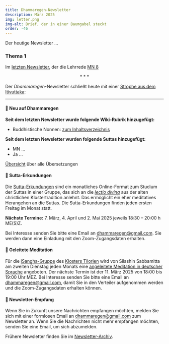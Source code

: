 ```yaml
---
title: Dhammaregen-Newsletter
description: März 2025
img: letter.png
img-alt: Brief, der in einer Baumgabel steckt
order: -46
---
```


Der heutige Newsletter …

### Thema 1

Im [letzten Newsletter](#/wiki/news/2024-12), der die Lehrrede [MN 8](#/sutta/mn8/de/sabbamitta) 


<div style="text-align: center;">* * *</div>

Der *Dhammaregen*-Newsletter schließt heute mit einer [Strophe aus dem Itivuttaka](#/sutta/iti2:3.1/de/sabbamitta):



---

#### 🔸 Neu auf Dhammaregen

**Seit dem letzten Newsletter wurde folgende Wiki-Rubrik hinzugefügt:**

- Buddhistische Nonnen: [zum Inhaltsverzeichnis](https://dhammaregen.net/#/wiki/nonnen/inhalt)

**Seit dem letzten Newsletter wurden folgende Suttas hinzugefügt:**
- MN …
- Ja …

[Übersicht](#/wiki/uebersetzung/uebersicht) über alle Übersetzungen

#### 🔸 Sutta-Erkundungen 

Die [Sutta-Erkundungen](#/wiki/erkundung) sind ein monatliches Online-Format zum Studium der Suttas in einer Gruppe, das sich an die [*lectio divina*](https://de.wikipedia.org/wiki/Lectio_divina) aus der alten christlichen Klostertradition anlehnt. Das ermöglicht ein eher meditatives Herangehen an die Suttas. Die Sutta-Erkundungen finden jeden ersten Freitag im Monat statt. 

**Nächste Termine:** 7. März, 4. April und 2. Mai 2025 jeweils 18:30 – 20:00 h ME(S)Z.

Bei Interesse senden Sie bitte eine Email an [dhammaregen@gmail.com](mailto:dhammaregen@gmail.com). Sie werden dann eine Einladung mit den Zoom-Zugangsdaten erhalten.

#### 🔸 Geleitete Meditation 

Für die [iSangha-Gruppe](https://www.samita.be/de/isangha/) des [Klosters Tilorien](https://www.samita.be/de/tilorien-monastery/) wird von Silashin Sabbamitta am zweiten Dienstag jeden Monats eine [angeleitete Meditation in deutscher Sprache](#/wiki/meditation) angeboten. Der nächste Termin ist der 11. März 2025 von 18:00 bis 19:00 Uhr MEZ. Bei Interesse senden Sie bitte eine Email an [dhammaregen@gmail.com](mailto:dhammaregen@gmail.com), damit Sie in den Verteiler aufgenommen werden und die Zoom-Zugangsdaten erhalten können.

#### 🔸 Newsletter-Empfang

Wenn Sie in Zukunft unsere Nachrichten empfangen möchten, melden Sie sich mit einer formlosen Email an [dhammaregen@gmail.com](mailto:dhammaregen@gmail.com) zum Newsletter an. Wenn Sie die Nachrichten nicht mehr empfangen möchten, senden Sie eine Email, um sich abzumelden. 

Frühere Newsletter finden Sie im [Newsletter-Archiv](#/wiki/news/inhalt).